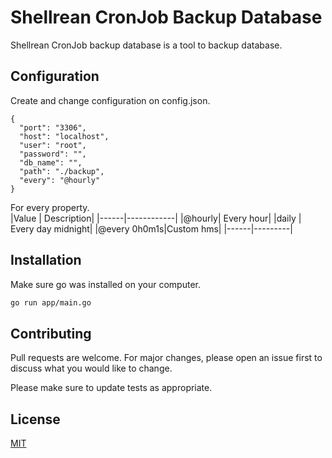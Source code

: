 # Shellrean CronJob Backup Database

Shellrean CronJob backup database is a tool to backup database.

## Configuration
Create and change configuration on config.json.
```
{
  "port": "3306",
  "host": "localhost",
  "user": "root",
  "password": "",
  "db_name": "",
  "path": "./backup",
  "every": "@hourly"
}
```
For every property.\
|Value | Description|
|------|------------|
|@hourly| Every hour|
|daily | Every day midnight|
|@every 0h0m1s|Custom <hour>h<minutes>m<second>s|
|------|---------|
## Installation

Make sure go was installed on your computer.

```bash
go run app/main.go
```

## Contributing
Pull requests are welcome. For major changes, please open an issue first to discuss what you would like to change.

Please make sure to update tests as appropriate.

## License
[MIT](https://choosealicense.com/licenses/mit/)
